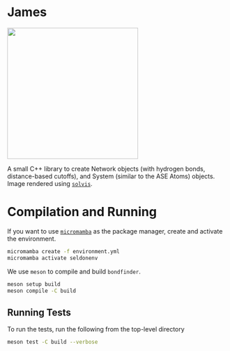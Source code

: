 # James

<img src="https://github.com/amritagos/james/blob/main/resources/hbond_fig.png?raw=true" width="300" />

A small C++ library to create Network objects (with hydrogen bonds, distance-based cutoffs), and System (similar to the ASE Atoms) objects. Image rendered using [`solvis`](https://github.com/amritagos/solvis).

# Compilation and Running 

If you want to use [`micromamba`](https://mamba.readthedocs.io/en/latest/user_guide/micromamba.html) as the package manager, create and activate the environment.

```bash
micromamba create -f environment.yml
micromamba activate seldonenv
```

We use `meson` to compile and build `bondfinder`. 

```bash
meson setup build
meson compile -C build
```

## Running Tests

To run the tests, run the following from the top-level directory

```bash
meson test -C build --verbose
```